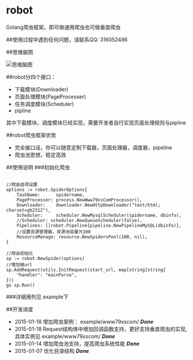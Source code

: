 # robot
Golang爬虫框架。即可做通用爬虫也可做垂直爬虫

##使用过程中遇到任何问题，请联系QQ: 316052486

##思维脑图

![思维脑图](http://i8.tietuku.com/b04bfbc8c05faf28.png "思维脑图")

##robot分四个接口：
* 下载模块(Downloader)
* 页面处理模块(PageProcesser)
* 任务调度模块(Scheduler)
* pipline

其中下载模块，调度模块已经实现，需要开发者自行实现页面处理规则与pipline

##robot爬虫框架优势
* 完全接口话，你可以随意定制下载器，页面处理器，调度器，pipeline
* 爬虫池思想，稳定高效

##使用说明
###初始化爬虫
```Golang

//爬虫选项设置
options := robot.SpiderOptions{
    TaskName:      spidername,
    PageProcesser: process.NewWww79xsComProcessor(),
    Downloader:    downloader.NewHttpDownloader("text/html; charset=gb2312"),
    Scheduler:     scheduler.NewMysqlScheduler(spidername, dbinfo),
    //Scheduler: scheduler.NewQueueScheduler(false),
    Pipelines: []robot.Pipeline{pipeline.NewPipelineMySQL(dbinfo)},
    //设置资源管理器，资源池容量为100
    ResourceManage: resource.NewSpidersPool(100, nil),
}

//爬虫初始化
sp := robot.NewSpider(options)
//增加根url
sp.AddRequest(utils.InitRequest(start_url, map[string]string{
    "handler": "mainParse",
}))
go sp.Run()
```
###详细用列见
example下

##开发进度
* 2015-01-18 增加爬虫案例： example/www79xscom/ ***Done***
* 2015-01-18 Request结构体中增加回调函数支持，更好支持垂直爬虫的实现,具体实例见 example/www79xscom/  ***Done***
* 2015-01-14 增加爬虫池支持，提高爬虫系统性能 ***Done***
* 2015-01-07 优化目录结构 ***Done***

